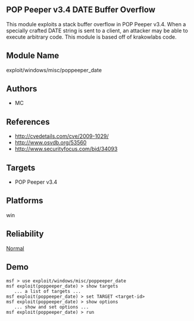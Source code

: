 ## POP Peeper v3.4 DATE Buffer Overflow

This module exploits a stack buffer overflow in POP Peeper 
v3.4. When a specially crafted DATE string is sent to a 
client, an attacker may be able to execute arbitrary code. 
This module is based off of krakowlabs code.


## Module Name
exploit/windows/misc/poppeeper_date

## Authors
* MC


## References
* http://cvedetails.com/cve/2009-1029/
* http://www.osvdb.org/53560
* http://www.securityfocus.com/bid/34093



## Targets
* POP Peeper v3.4


## Platforms
win

## Reliability
[Normal](https://github.com/rapid7/metasploit-framework/wiki/Exploit-Ranking)

## Demo

```
msf > use exploit/windows/misc/poppeeper_date
msf exploit(poppeeper_date) > show targets
   ... a list of targets ...
msf exploit(poppeeper_date) > set TARGET <target-id>
msf exploit(poppeeper_date) > show options
   ... show and set options ...
msf exploit(poppeeper_date) > run
```
    
    